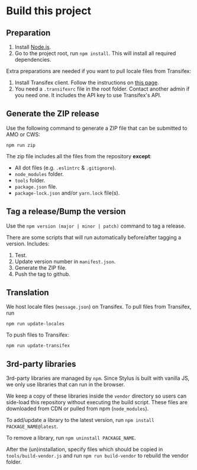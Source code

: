 # Build this project

## Preparation

1. Install [Node.js](https://nodejs.org/en/).
2. Go to the project root, run `npm install`. This will install all required dependencies.

Extra preparations are needed if you want to pull locale files from Transifex:

1. Install Transifex client. Follow the instructions on [this page](https://docs.transifex.com/client/installing-the-client).
2. You need a `.transifexrc` file in the root folder. Contact another admin if you need one. It includes the API key to use Transifex's API.

## Generate the ZIP release

Use the following command to generate a ZIP file that can be submitted to AMO or CWS:

```
npm run zip
```

The zip file includes all the files from the repository **except**:

* All dot files (e.g. `.eslintrc` & `.gitignore`).
* `node_modules` folder.
* `tools` folder.
* `package.json` file.
* `package-lock.json` and/or `yarn.lock` file(s).

<!-- FIXME: is this statement still true?
* `vendor/codemirror/lib` files. This path is excluded because it contains a file modified for development purposes only. Instead, the CodeMirror files are copied directly from `node_modules/codemirror/lib`.
-->

## Tag a release/Bump the version

Use the `npm version (major | minor | patch)` command to tag a release.

There are some scripts that will run automatically before/after tagging a version. Includes:

1. Test.
2. Update version number in `manifest.json`.
3. Generate the ZIP file.
4. Push the tag to github.

## Translation

We host locale files (`message.json`) on Transifex. To pull files from Transifex, run

```
npm run update-locales
```

To push files to Transifex:

```
npm run update-transifex
```

## 3rd-party libraries

3rd-party libraries are managed by `npm`. Since Stylus is built with vanilla JS, we only use libraries that can run in the browser.

We keep a copy of these libraries inside the `vendor` directory so users can side-load this repository without executing the build script. These files are downloaded from CDN or pulled from npm (`node_modules`).

To add/update a library to the latest version, run `npm install PACKAGE_NAME@latest`.

To remove a library, run `npm uninstall PACKAGE_NAME`.

After the (un)installation, specify files which should be copied in `tools/build-vendor.js` and run `npm run build-vendor` to rebuild the vendor folder.
